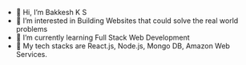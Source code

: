 - 👋 Hi, I’m Bakkesh K S 
- 👀 I’m interested in Building Websites that could solve the real world problems 
- 🌱 I’m currently learning Full Stack Web Development
- 💞️ My tech stacks are React.js, Node.js, Mongo DB, Amazon Web Services.

<!---
bakkeshks/bakkeshks is a ✨ special ✨ repository because its `README.md` (this file) appears on your GitHub profile.
You can click the Preview link to take a look at your changes.
--->
